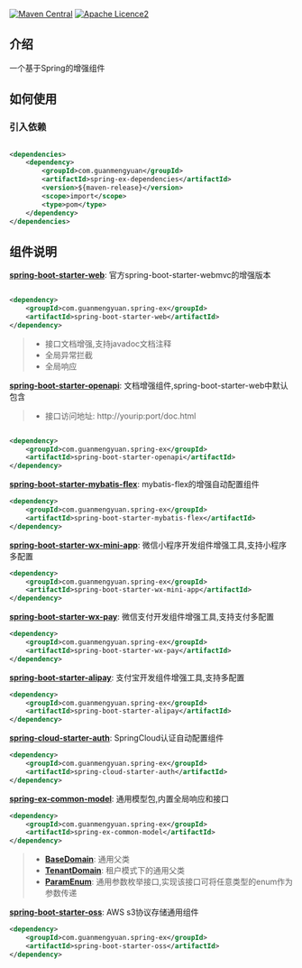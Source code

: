 [![Maven Central](https://img.shields.io/maven-central/v/com.guanmengyuan/spring-ex?label=Maven%20Central)](https://central.sonatype.com/search?q=com.guanmengyuan&smo=true)
[![Apache Licence2](https://img.shields.io/:License-Apache2-blue.svg)](https://www.apache.org/licenses/LICENSE-2.0.txt)
## 介绍

一个基于Spring的增强组件

## 如何使用

### 引入依赖

```xml

<dependencies>
    <dependency>
        <groupId>com.guanmengyuan</groupId>
        <artifactId>spring-ex-dependencies</artifactId>
        <version>${maven-release}</version>
        <scope>import</scope>
        <type>pom</type>
    </dependency>
</dependencies>
```

## 组件说明

**[spring-boot-starter-web](./spring-boot-starter-web)**: 官方spring-boot-starter-webmvc的增强版本

```xml

<dependency>
    <groupId>com.guanmengyuan.spring-ex</groupId>
    <artifactId>spring-boot-starter-web</artifactId>
</dependency>

```

> * 接口文档增强,支持javadoc文档注释
> * 全局异常拦截
> * 全局响应

**[spring-boot-starter-openapi](./spring-boot-starter-openapi)**: 文档增强组件,spring-boot-starter-web中默认包含
> * 接口访问地址: http://yourip:port/doc.html

```xml

<dependency>
    <groupId>com.guanmengyuan.spring-ex</groupId>
    <artifactId>spring-boot-starter-openapi</artifactId>
</dependency>

```

**[spring-boot-starter-mybatis-flex](./spring-boot-starter-mybatis-flex)**: mybatis-flex的增强自动配置组件

```xml
<dependency>
    <groupId>com.guanmengyuan.spring-ex</groupId>
    <artifactId>spring-boot-starter-mybatis-flex</artifactId>
</dependency>
```

**[spring-boot-starter-wx-mini-app](./spring-boot-starter-wx-mini-app)**: 微信小程序开发组件增强工具,支持小程序多配置
```xml
<dependency>
    <groupId>com.guanmengyuan.spring-ex</groupId>
    <artifactId>spring-boot-starter-wx-mini-app</artifactId>
</dependency>
```

**[spring-boot-starter-wx-pay](./spring-boot-starter-wx-pay)**: 微信支付开发组件增强工具,支持支付多配置

```xml
<dependency>
    <groupId>com.guanmengyuan.spring-ex</groupId>
    <artifactId>spring-boot-starter-wx-pay</artifactId>
</dependency>
```

**[spring-boot-starter-alipay](./spring-boot-starter-alipay)**: 支付宝开发组件增强工具,支持多配置

```xml
<dependency>
    <groupId>com.guanmengyuan.spring-ex</groupId>
    <artifactId>spring-boot-starter-alipay</artifactId>
</dependency>
```
**[spring-cloud-starter-auth](./spring-cloud-starter-auth)**: SpringCloud认证自动配置组件

```xml
<dependency>
    <groupId>com.guanmengyuan.spring-ex</groupId>
    <artifactId>spring-cloud-starter-auth</artifactId>
</dependency>
```


**[spring-ex-common-model](./spring-ex-common-model)**: 通用模型包,内置全局响应和接口


```xml
<dependency>
    <groupId>com.guanmengyuan.spring-ex</groupId>
    <artifactId>spring-ex-common-model</artifactId>
</dependency>
```

> * **[BaseDomain](./spring-ex-common-model/src/main/java/com/guanmengyuan/spring/ex/common/model/domain/BaseDomain.java)**: 通用父类
> * **[TenantDomain](./spring-ex-common-model/src/main/java/com/guanmengyuan/spring/ex/common/model/domain/TenantDomain.java)**: 租户模式下的通用父类
> * **[ParamEnum](./spring-ex-common-model/src/main/java/com/guanmengyuan/spring/ex/common/model/enums/ParamEnum.java)**: 通用参数枚举接口,实现该接口可将任意类型的enum作为参数传递

**[spring-boot-starter-oss](./spring-boot-starter-oss)**: AWS s3协议存储通用组件

```xml
<dependency>
    <groupId>com.guanmengyuan.spring-ex</groupId>
    <artifactId>spring-boot-starter-oss</artifactId>
</dependency>
```
